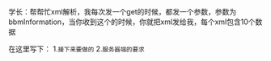 学长：帮帮忙xml解析，我每次发一个get的时候，都发一个参数，参数为bbmInformation，当你收到这个的时候，你就把xml发给我，每个xml包含10个数据

在这里写下：
1.`接下来要做的`
2.`服务器端的要求`
